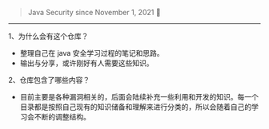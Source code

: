 > Java Security since November 1, 2021 👣

---

1、为什么会有这个仓库？
- 整理自己在 java 安全学习过程的笔记和思路。
- 输出与分享，或许刚好有人需要这些知识。

2、仓库包含了哪些内容？
- 目前主要是各种漏洞相关的，后面会陆续补充一些利用和开发的知识。每一个目录都是按照自己现有的知识储备和理解来进行分类的，所以会随着自己的学习会不断的调整结构。

